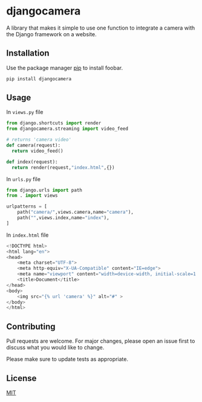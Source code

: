 # djangocamera

A library that makes it simple to use one function to integrate a camera with the Django framework on a website.
## Installation

Use the package manager [pip](https://pip.pypa.io/en/stable/) to install foobar.

```bash
pip install djangocamera
```

## Usage

In `views.py` file 
```python
from django.shortcuts import render
from djangocamera.streaming import video_feed

# returns 'camera video'
def camera(request):
  return video_feed()

def index(request):
  return render(request,"index.html",{})
```
In `urls.py` file
``` python
from django.urls import path
from . import views

urlpatterns = [
    path("camera/",views.camera,name="camera"),
    path("",views.index,name="index"),
]

```
In `index.html` file
```python
<!DOCTYPE html>
<html lang="en">
<head>
    <meta charset="UTF-8">
    <meta http-equiv="X-UA-Compatible" content="IE=edge">
    <meta name="viewport" content="width=device-width, initial-scale=1.0">
    <title>Document</title>
</head>
<body>
    <img src="{% url 'camera' %}" alt="#" >
</body>
</html>
```
## Contributing

Pull requests are welcome. For major changes, please open an issue first
to discuss what you would like to change.

Please make sure to update tests as appropriate.

## License

[MIT](https://choosealicense.com/licenses/mit/)

